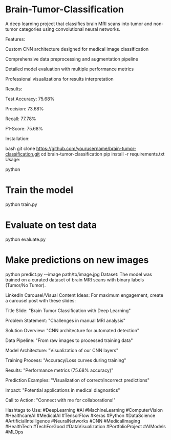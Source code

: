 # Brain-Tumor-Classification
A deep learning project that classifies brain MRI scans into tumor and non-tumor categories using convolutional neural networks.

Features:

Custom CNN architecture designed for medical image classification

Comprehensive data preprocessing and augmentation pipeline

Detailed model evaluation with multiple performance metrics

Professional visualizations for results interpretation

Results:

Test Accuracy: 75.68%

Precision: 73.68%

Recall: 77.78%

F1-Score: 75.68%

Installation:

bash
git clone https://github.com/yourusername/brain-tumor-classification.git
cd brain-tumor-classification
pip install -r requirements.txt
Usage:

python
# Train the model
python train.py

# Evaluate on test data
python evaluate.py

# Make predictions on new images
python predict.py --image path/to/image.jpg
Dataset:
The model was trained on a curated dataset of brain MRI scans with binary labels (Tumor/No Tumor).

LinkedIn Carousel/Visual Content Ideas:
For maximum engagement, create a carousel post with these slides:

Title Slide: "Brain Tumor Classification with Deep Learning"

Problem Statement: "Challenges in manual MRI analysis"

Solution Overview: "CNN architecture for automated detection"

Data Pipeline: "From raw images to processed training data"

Model Architecture: "Visualization of our CNN layers"

Training Process: "Accuracy/Loss curves during training"

Results: "Performance metrics (75.68% accuracy)"

Prediction Examples: "Visualization of correct/incorrect predictions"

Impact: "Potential applications in medical diagnostics"

Call to Action: "Connect with me for collaborations!"

Hashtags to Use:
#DeepLearning #AI #MachineLearning #ComputerVision #HealthcareAI #MedicalAI #TensorFlow #Keras #Python #DataScience #ArtificialIntelligence #NeuralNetworks #CNN #MedicalImaging #HealthTech #TechForGood #DataVisualization #PortfolioProject #AIModels #MLOps
